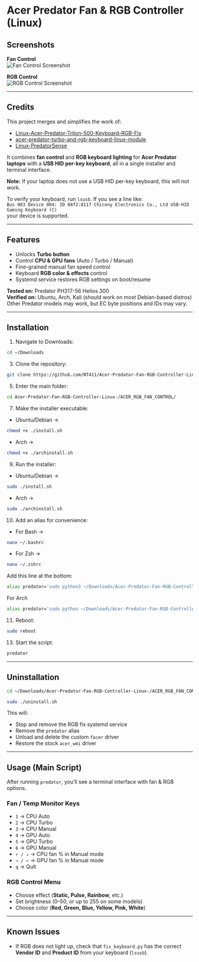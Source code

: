 # Acer Predator Fan & RGB Controller (Linux)

## Screenshots  
**Fan Control**  
![Fan Control Screenshot](Screenshots/fan.png)  

**RGB Control**  
![RGB Control Screenshot](Screenshots/rgb.png)  

---

## Credits  
This project merges and simplifies the work of:  
- [Linux-Acer-Predator-Triton-500-Keyboard-RGB-Fix](https://github.com/DoStraTech)  
- [acer-predator-turbo-and-rgb-keyboard-linux-module](https://github.com/JafarAkhondali)  
- [Linux-PredatorSense](https://github.com/snowyoneill)  

It combines **fan control** and **RGB keyboard lighting** for **Acer Predator laptops** with a **USB HID per-key keyboard**, all in a single installer and terminal interface.  

**Note:** If your laptop does not use a USB HID per-key keyboard, this will not work.  

To verify your keyboard, run `lsusb`. If you see a line like:  
`Bus 003 Device 004: ID 04f2:0117 Chicony Electronics Co., Ltd USB-HID Gaming Keyboard (C)`  
your device is supported.  

---

## Features  
- Unlocks **Turbo button**  
- Control **CPU & GPU fans** (Auto / Turbo / Manual)  
- Fine-grained manual fan speed control  
- Keyboard **RGB color & effects** control  
- Systemd service restores RGB settings on boot/resume  

**Tested on:** Predator PH317-56 Helios 300  
**Verified on:** Ubuntu, Arch, Kali (should work on most Debian-based distros)  
Other Predator models may work, but EC byte positions and IDs may vary.  

---

## Installation  

1. Navigate to Downloads:  
```bash
cd ~/Downloads
```  

3. Clone the repository:  
```bash
git clone https://github.com/NT411/Acer-Predator-Fan-RGB-Controller-Linux-.git
```  

5. Enter the main folder:  
```bash
cd Acer-Predator-Fan-RGB-Controller-Linux-/ACER_RGB_FAN_CONTROL/
```  

7. Make the installer executable:
- Ubuntu/Debian →
```bash
chmod +x ./install.sh
```  
- Arch →
```bash
chmod +x ./archinstall.sh
```  

9. Run the installer:  
- Ubuntu/Debian →
```bash
sudo ./install.sh
```  
- Arch →
```bash
sudo ./archinstall.sh
```  

10. Add an alias for convenience:  
- For Bash →
```bash
nano ~/.bashrc
```  
- For Zsh →
```bash
nano ~/.zshrc
```  

Add this line at the bottom:  
```bash
alias predator='sudo python3 ~/Downloads/Acer-Predator-Fan-RGB-Controller-Linux-/ACER_RGB_FAN_CONTROL/main.py'
```
For Arch 
```bash
alias predator='sudo python ~/Downloads/Acer-Predator-Fan-RGB-Controller-Linux-/ACER_RGB_FAN_CONTROL/main.py'
```

11. Reboot:  
```bash
sudo reboot
```  

13. Start the script:  
```bash
predator
```  

---

## Uninstallation  

```bash
cd ~/Downloads/Acer-Predator-Fan-RGB-Controller-Linux-/ACER_RGB_FAN_CONTROL/
```  
```bash
sudo ./uninstall.sh
```  

This will:  
- Stop and remove the RGB fix systemd service  
- Remove the `predator` alias  
- Unload and delete the custom `facer` driver  
- Restore the stock `acer_wmi` driver  

---

## Usage (Main Script)  

After running `predator`, you’ll see a terminal interface with fan & RGB options.  

### Fan / Temp Monitor Keys  
- `1` → CPU Auto  
- `2` → CPU Turbo  
- `3` → CPU Manual  
- `4` → GPU Auto  
- `5` → GPU Turbo  
- `6` → GPU Manual  
- `↑ / ↓` → CPU fan % in Manual mode  
- `→ / ←` → GPU fan % in Manual mode  
- `q` → Quit  

### RGB Control Menu  
- Choose effect (**Static, Pulse, Rainbow**, etc.)  
- Set brightness (0–50, or up to 255 on some models)  
- Choose color (**Red, Green, Blue, Yellow, Pink, White**)  

---

## Known Issues  
- If RGB does not light up, check that `fix_keyboard.py` has the correct **Vendor ID** and **Product ID** from your keyboard (`lsusb`).  


